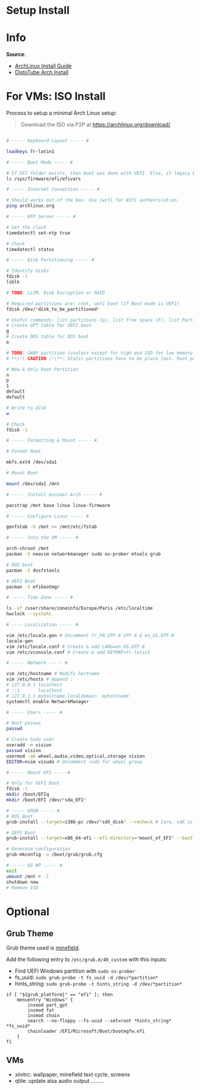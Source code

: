 # Setup Install

# Info

**Source**:

- [ArchLinux Install Guide](https://wiki.archlinux.org/title/installation_guide)
- [DistoTube Arch Install](https://www.youtube.com/watch?v=PQgyW10xD8s)

# For VMs: ISO Install

Process to setup a minimal Arch Linux setup:

>
> Download the ISO via P2P at https://archlinux.org/download/ 
>

```bash

# ----- Keyboard Layout ----- #

loadkeys fr-latin1

# ----- Boot Mode ----- #

# If EFI folder exists, then boot was done with UEFI. Else, it legacy Boot mode.
ls /sys/firmware/efi/efivars

# ----- Internet Connection ----- # 

# Should works out of the box. Use iwctl for WiFi authentication.
ping archlinux.org 

# ----- NTP Server ----- #

# Set the clock
timedatectl set-ntp true

# Check
timedatectl status

# ----- Disk Partitioning ----- #

# Identify disks
fdisk -l
lsblk

# TODO: LLVM, Disk Encryption or RAID

# Required partitions are: root, uefi boot (If Boot mode is UEFI)
fdisk /dev/*disk_to_be_partitioned*

# Useful commands: list partitions (p), list free space (F), list Partition type (l), add new partition (n), change partition type (t), write & exit (w), quit (q)
# Create GPT table for UEFI boot
g
# Create DOS table for DOS boot
o

# TODO: SWAP partition (useless except for high end SSD for low memory PC), /home partition (for distro hopping / easy backup)
# **/!\ CAUTION /!\**: Static partitions have to be place last. Root partition (or partition taking most of the space) HAS TO BE the first partition, in case you want to create a new partition, saving the copy

# New & Only Root Partition
n
p
1
default
default

# Write to disk
w

# Check
fdisk -l

# ----- Formatting & Mount ----- #

# Format Root

mkfs.ext4 /dev/sda1

# Mount Root

mount /dev/sda1 /mnt

# ----- Install minimal Arch ----- # 

pacstrap /mnt base linux linux-firmware

# ----- Configure Linux ----- #

genfstab -U /mnt >> /mnt/etc/fstab

# ----- Into the VM ----- #

arch-chroot /mnt
pacman -S neovim networkmanager sudo os-prober mtools grub

# DOS boot
pacman -S dosfstools

# UEFI Boot
pacman -S efibootmgr

# ----- Time Zone ----- #

ls -sf /user/share/zoneinfo/Europe/Paris /etc/localtime
hwclock --systohc

# ---- Localization ----- #

vim /etc/locale.gen # Uncomment fr_FR.UTF-8 UTF-8 & en_US.UTF-8
locale-gen
vim /etc/locale.conf # Create & add LANG=en_US.UTF-8
vim /etc/vconsole.conf # Create & add KEYMAP=fr-latin1

# ----- Network ----- #

vim /etc/hostname # Modify hostname
vim /etc/hosts # Append :
# 127.0.0.1	localhost
# ::1		localhost
# 127.0.1.1	myhostname.localdomain	myhostname 
systemctl enable NetworkManager

# ----- Users ----- #

# Root passws
passwd

# Create Sudo user
useradd -m vision
passwd vision
usermod -aG wheel,audio,video,optical,storage vision
EDITOR=nvim visudo # Uncomment sudo for wheel group

# ----- Mount EFI -----#

# Only for UEFI Boot
fdisk -l
mkdir /boot/EFIq
mkdir /boot/EFI /dev/*sda_EFI*

# ----- GRUB ----- #
# DOS Boot
grub-install --target=i386-pc /dev/*sdX_disk* --recheck # Care, sdX is a disk, not a partition

# UEFI Boot
grub-install --target=x86_64-efi --efi-directory=*mount_of_EFI* --bootloader-id=GRUB --recheck

# Generate configuration
grub-mkconfig -o /boot/grub/grub.cfg

# ----- GG WP ----- #
exit
umount /mnt # -l
shutdown now
# Remove ISO

```

# Optional

##  Grub Theme

Grub theme used is [minefield](https://github.com/Lxtharia/minegrub-theme).

Add the following entry to `/etc/grub.d/40_custom` with this inputs:
- Find UEFI Windows partition with `sudo os-prober`
- fs_uuid: `sudo grub-probe -t fs_uuid -d /dev/*partition*`
- hints_string: `sudo grub-probe -t hints_string -d /dev/*partition*`

```grub
if [ "${grub_platform}" == "efi" ]; then
	menuentry "Windows" {
		insmod part_gpt
		insmod fat
		insmod chain
		search --no-floppy --fs-uuid --set=root *hints_string* *fs_uuid*
		chainloader /EFI/Microsoft/Boot/bootmgfw.efi
	}
fi
```

## VMs

- xinitrc: wallpaper, minefield text cycle, screens
- qtile: update alsa audio output
.........
